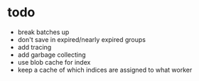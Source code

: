

# todo
- break batches up
- don't save in expired/nearly expired groups
- add tracing
- add garbage collecting
- use blob cache for index
- keep a cache of which indices are assigned to what worker